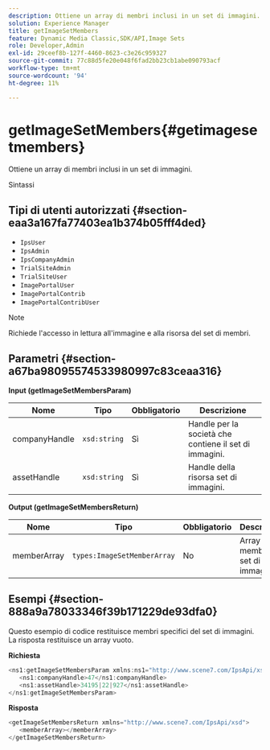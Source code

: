 ```yaml
---
description: Ottiene un array di membri inclusi in un set di immagini.
solution: Experience Manager
title: getImageSetMembers
feature: Dynamic Media Classic,SDK/API,Image Sets
role: Developer,Admin
exl-id: 29ceef8b-127f-4460-8623-c3e26c959327
source-git-commit: 77c88d5fe20e048f6fad2bb23cb1abe090793acf
workflow-type: tm+mt
source-wordcount: '94'
ht-degree: 11%

---
```


# getImageSetMembers{#getimagesetmembers}

Ottiene un array di membri inclusi in un set di immagini.

Sintassi

## Tipi di utenti autorizzati {#section-eaa3a167fa77403ea1b374b05fff4ded}

* `IpsUser`
* `IpsAdmin`
* `IpsCompanyAdmin`
* `TrialSiteAdmin`
* `TrialSiteUser`
* `ImagePortalUser`
* `ImagePortalContrib`
* `ImagePortalContribUser`

>[!NOTE]
>
>Richiede l&#39;accesso in lettura all&#39;immagine e alla risorsa del set di membri.

## Parametri {#section-a67ba98095574533980997c83ceaa316}

**Input (getImageSetMembersParam)**

| Nome | Tipo | Obbligatorio | Descrizione |
|---|---|---|---|
| companyHandle | `xsd:string` | Sì | Handle per la società che contiene il set di immagini. |
| assetHandle | `xsd:string` | Sì | Handle della risorsa set di immagini. |

**Output (getImageSetMembersReturn)**

| Nome | Tipo | Obbligatorio | Descrizione |
|---|---|---|---|
| memberArray | `types:ImageSetMemberArray` | No | Array di membri del set di immagini. |

## Esempi {#section-888a9a78033346f39b171229de93dfa0}

Questo esempio di codice restituisce membri specifici del set di immagini. La risposta restituisce un array vuoto.

**Richiesta**

```java
<ns1:getImageSetMembersParam xmlns:ns1="http://www.scene7.com/IpsApi/xsd">
   <ns1:companyHandle>47</ns1:companyHandle>
   <ns1:assetHandle>34195|22|927</ns1:assetHandle>
</ns1:getImageSetMembersParam>
```

**Risposta**

```java
<getImageSetMembersReturn xmlns="http://www.scene7.com/IpsApi/xsd">
   <memberArray></memberArray>
</getImageSetMembersReturn>
```
